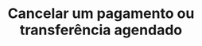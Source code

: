 ---
title: Cancelar um pagamento ou transferência agendado
api:
  file: openfinance e payments.yaml
  operationId: delete_companyid-banking-payments-paymentid
hidden: false
---